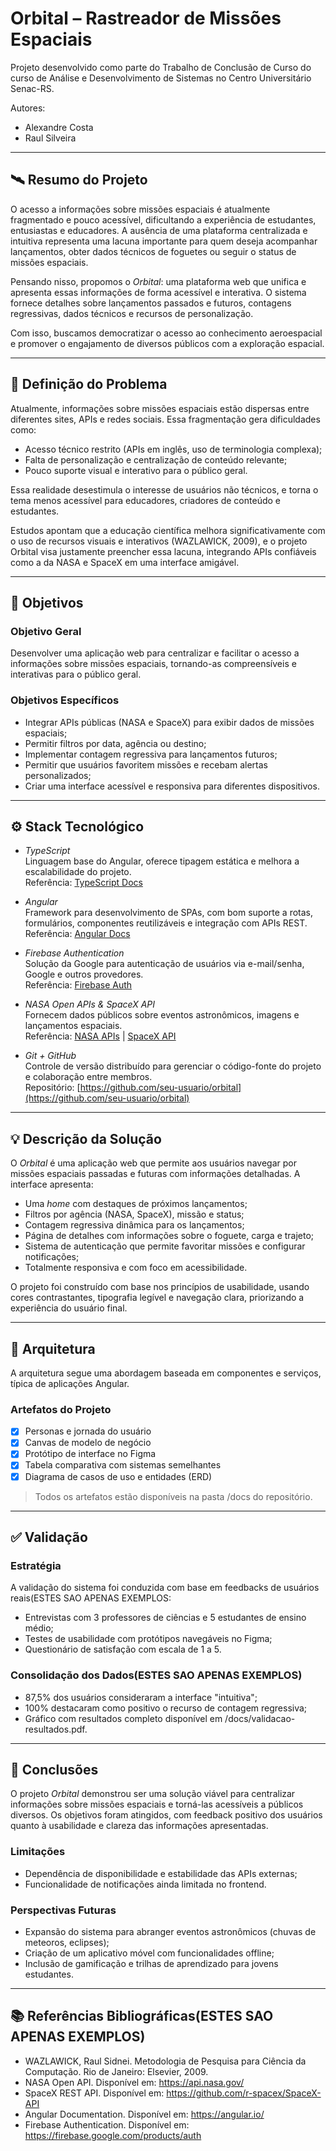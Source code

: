 # Orbital – Rastreador de Missões Espaciais

Projeto desenvolvido como parte do Trabalho de Conclusão de Curso do curso de Análise e Desenvolvimento de Sistemas no Centro Universitário Senac-RS.

Autores:  
- Alexandre Costa  
- Raul Silveira

---

## 🛰️ Resumo do Projeto

O acesso a informações sobre missões espaciais é atualmente fragmentado e pouco acessível, dificultando a experiência de estudantes, entusiastas e educadores. A ausência de uma plataforma centralizada e intuitiva representa uma lacuna importante para quem deseja acompanhar lançamentos, obter dados técnicos de foguetes ou seguir o status de missões espaciais.

Pensando nisso, propomos o *Orbital*: uma plataforma web que unifica e apresenta essas informações de forma acessível e interativa. O sistema fornece detalhes sobre lançamentos passados e futuros, contagens regressivas, dados técnicos e recursos de personalização.

Com isso, buscamos democratizar o acesso ao conhecimento aeroespacial e promover o engajamento de diversos públicos com a exploração espacial.

---

## 📌 Definição do Problema

Atualmente, informações sobre missões espaciais estão dispersas entre diferentes sites, APIs e redes sociais. Essa fragmentação gera dificuldades como:

- Acesso técnico restrito (APIs em inglês, uso de terminologia complexa);
- Falta de personalização e centralização de conteúdo relevante;
- Pouco suporte visual e interativo para o público geral.

Essa realidade desestimula o interesse de usuários não técnicos, e torna o tema menos acessível para educadores, criadores de conteúdo e estudantes.

Estudos apontam que a educação científica melhora significativamente com o uso de recursos visuais e interativos (WAZLAWICK, 2009), e o projeto Orbital visa justamente preencher essa lacuna, integrando APIs confiáveis como a da NASA e SpaceX em uma interface amigável.

---

## 🎯 Objetivos

### Objetivo Geral

Desenvolver uma aplicação web para centralizar e facilitar o acesso a informações sobre missões espaciais, tornando-as compreensíveis e interativas para o público geral.

### Objetivos Específicos

- Integrar APIs públicas (NASA e SpaceX) para exibir dados de missões espaciais;
- Permitir filtros por data, agência ou destino;
- Implementar contagem regressiva para lançamentos futuros;
- Permitir que usuários favoritem missões e recebam alertas personalizados;
- Criar uma interface acessível e responsiva para diferentes dispositivos.

---

## ⚙️ Stack Tecnológico

- *TypeScript*  
  Linguagem base do Angular, oferece tipagem estática e melhora a escalabilidade do projeto.  
  Referência: [TypeScript Docs](https://www.typescriptlang.org/)

- *Angular*  
  Framework para desenvolvimento de SPAs, com bom suporte a rotas, formulários, componentes reutilizáveis e integração com APIs REST.  
  Referência: [Angular Docs](https://angular.io/)

- *Firebase Authentication*  
  Solução da Google para autenticação de usuários via e-mail/senha, Google e outros provedores.  
  Referência: [Firebase Auth](https://firebase.google.com/products/auth)

- *NASA Open APIs & SpaceX API*  
  Fornecem dados públicos sobre eventos astronômicos, imagens e lançamentos espaciais.  
  Referência: [NASA APIs](https://api.nasa.gov/) | [SpaceX API](https://github.com/r-spacex/SpaceX-API)

- *Git + GitHub*  
  Controle de versão distribuído para gerenciar o código-fonte do projeto e colaboração entre membros.  
  Repositório: [https://github.com/seu-usuario/orbital](https://github.com/seu-usuario/orbital)

---

## 💡 Descrição da Solução

O *Orbital* é uma aplicação web que permite aos usuários navegar por missões espaciais passadas e futuras com informações detalhadas. A interface apresenta:

- Uma *home* com destaques de próximos lançamentos;
- Filtros por agência (NASA, SpaceX), missão e status;
- Contagem regressiva dinâmica para os lançamentos;
- Página de detalhes com informações sobre o foguete, carga e trajeto;
- Sistema de autenticação que permite favoritar missões e configurar notificações;
- Totalmente responsiva e com foco em acessibilidade.

O projeto foi construído com base nos princípios de usabilidade, usando cores contrastantes, tipografia legível e navegação clara, priorizando a experiência do usuário final.

---

## 🧱 Arquitetura

A arquitetura segue uma abordagem baseada em componentes e serviços, típica de aplicações Angular.


### Artefatos do Projeto

- [x] Personas e jornada do usuário  
- [x] Canvas de modelo de negócio  
- [x] Protótipo de interface no Figma  
- [x] Tabela comparativa com sistemas semelhantes  
- [x] Diagrama de casos de uso e entidades (ERD)

> Todos os artefatos estão disponíveis na pasta /docs do repositório.

---

## ✅ Validação

### Estratégia

A validação do sistema foi conduzida com base em feedbacks de usuários reais(ESTES SAO APENAS EXEMPLOS:

- Entrevistas com 3 professores de ciências e 5 estudantes de ensino médio;
- Testes de usabilidade com protótipos navegáveis no Figma;
- Questionário de satisfação com escala de 1 a 5.

### Consolidação dos Dados(ESTES SAO APENAS EXEMPLOS)

- 87,5% dos usuários consideraram a interface "intuitiva";
- 100% destacaram como positivo o recurso de contagem regressiva;
- Gráfico com resultados completo disponível em /docs/validacao-resultados.pdf.

---

## 📌 Conclusões

O projeto *Orbital* demonstrou ser uma solução viável para centralizar informações sobre missões espaciais e torná-las acessíveis a públicos diversos. Os objetivos foram atingidos, com feedback positivo dos usuários quanto à usabilidade e clareza das informações apresentadas.

### Limitações

- Dependência de disponibilidade e estabilidade das APIs externas;
- Funcionalidade de notificações ainda limitada no frontend.

### Perspectivas Futuras

- Expansão do sistema para abranger eventos astronômicos (chuvas de meteoros, eclipses);
- Criação de um aplicativo móvel com funcionalidades offline;
- Inclusão de gamificação e trilhas de aprendizado para jovens estudantes.

---

## 📚 Referências Bibliográficas(ESTES SAO APENAS EXEMPLOS)

- WAZLAWICK, Raul Sidnei. Metodologia de Pesquisa para Ciência da Computação. Rio de Janeiro: Elsevier, 2009.  
- NASA Open API. Disponível em: https://api.nasa.gov/  
- SpaceX REST API. Disponível em: https://github.com/r-spacex/SpaceX-API  
- Angular Documentation. Disponível em: https://angular.io/  
- Firebase Authentication. Disponível em: https://firebase.google.com/products/auth
